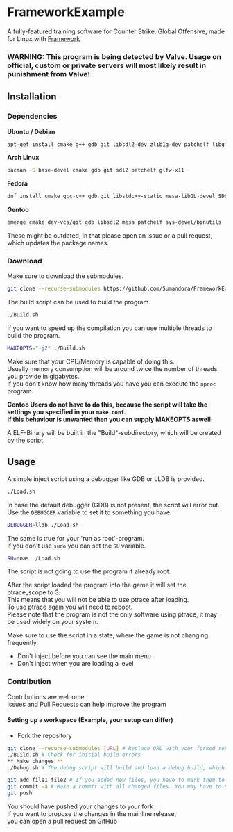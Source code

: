 # FrameworkExample
A fully-featured training software for Counter Strike: Global Offensive, made for Linux with [Framework](https://github.com/Sumandora/Framework)
### WARNING: This program is being detected by Valve. Usage on official, custom or private servers will most likely result in punishment from Valve!
## Installation
### Dependencies
**Ubuntu / Debian**
```bash
apt-get install cmake g++ gdb git libsdl2-dev zlib1g-dev patchelf libglfw3-dev
```
**Arch Linux**
```bash
pacman -S base-devel cmake gdb git sdl2 patchelf glfw-x11
```
**Fedora**
```bash
dnf install cmake gcc-c++ gdb git libstdc++-static mesa-libGL-devel SDL2-devel zlib-devel libX11-devel patchelf
```
**Gentoo**
```sh
emerge cmake dev-vcs/git gdb libsdl2 mesa patchelf sys-devel/binutils
```
These might be outdated, in that please open an issue or a pull request, which updates the package names.

### Download
Make sure to download the submodules.
```sh
git clone --recurse-submodules https://github.com/Sumandora/FrameworkExample.git
```

The build script can be used to build the program.
```sh
./Build.sh
```
If you want to speed up the compilation you can use multiple threads to build the program.
```sh
MAKEOPTS="-j2" ./Build.sh
```
Make sure that your CPU/Memory is capable of doing this.  
Usually memory consumption will be around twice the number of threads you provide in gigabytes.  
If you don't know how many threads you have you can execute the `nproc` program.

**Gentoo Users do not have to do this, because the script will take the settings you specified in your `make.conf`.  
If this behaviour is unwanted then you can supply MAKEOPTS aswell.**

A ELF-Binary will be built in the "Build"-subdirectory, which will be created by the script.
## Usage
A simple inject script using a debugger like GDB or LLDB is provided.
```sh
./Load.sh
```
In case the default debugger (GDB) is not present, the script will error out.  
Use the `DEBUGGER` variable to set it to something you have.  
```sh
DEBUGGER=lldb ./Load.sh
```

The same is true for your 'run as root'-program.  
If you don't use `sudo` you can set the `SU` variable.  
```sh
SU=doas ./Load.sh
```
The script is not going to use the program if already root.

After the script loaded the program into the game it will set the ptrace_scope to 3.  
This means that you will not be able to use ptrace after loading.  
To use ptrace again you will need to reboot.  
Please note that the program is not the only software using ptrace, it may be used widely on your system.

Make sure to use the script in a state, where the game is not changing frequently.  
- Don't inject before you can see the main menu
- Don't inject when you are loading a level

### Contribution
Contributions are welcome  
Issues and Pull Requests can help improve the program

#### Setting up a workspace (Example, your setup can differ)
- Fork the repository
```sh
git clone --recurse-submodules [URL] # Replace URL with your forked repository
./Build.sh # Check for initial build errors
** Make changes **
./Debug.sh # The debug script will build and load a debug build, which can also be analyzed using a debugger of your choice

git add file1 file2 # If you added new files, you have to mark them to be tracked, if you didn't add any files, you can skip this step.
git commit -a # Make a commit with all changed files. You may have to set the 'EDITOR' variable, because you have to write a commit message. Please write a small and compact message explaining what you have done.
git push
```
You should have pushed your changes to your fork  
If you want to propose the changes in the mainline release,  
you can open a pull request on GitHub
